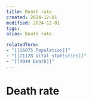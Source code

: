 ```yaml
---
title: Death rate
created: 2024-12-01
modified: 2024-12-01
tags: 
alias: Death rate

relatedTerm:
- "[[16075 Population]]"
- "[[21128 Vital statistics]]"
- "[[4944 Death]]"
---
```

# Death rate
